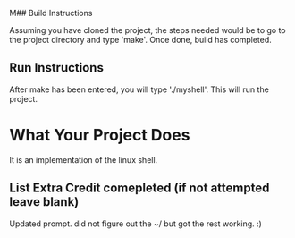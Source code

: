 M## Build Instructions

Assuming you have cloned the project, the steps needed would be to go to the project directory and type 'make'.
Once done, build has completed.


## Run Instructions
After make has been entered, you will type './myshell'. This will run the project.


# What Your Project Does

It is an implementation of the linux shell.

## List Extra Credit comepleted (if not attempted leave blank)

Updated prompt. did not figure out the ~/ but got the rest working. :)
